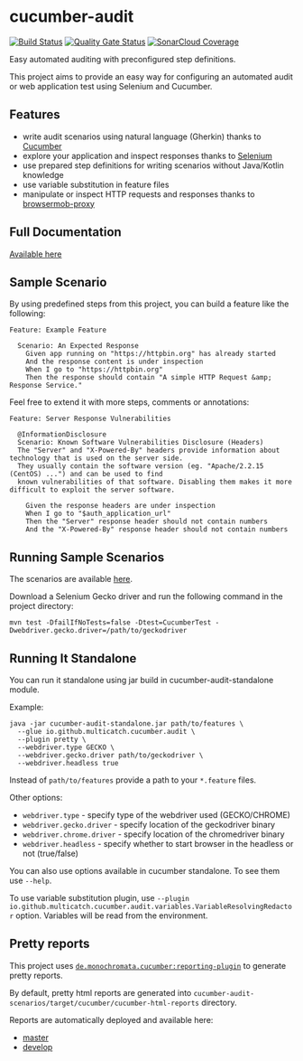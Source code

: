 # cucumber-audit

[![Build Status](https://travis-ci.org/multicatch/cucumber-audit.svg)](https://travis-ci.org/multicatch/cucumber-audit) 
[![Quality Gate Status](https://sonarcloud.io/api/project_badges/measure?project=multicatch_cucumber-audit&metric=alert_status)](https://sonarcloud.io/dashboard?id=multicatch_cucumber-audit)
[![SonarCloud Coverage](https://sonarcloud.io/api/project_badges/measure?project=multicatch_cucumber-audit&metric=coverage)](https://sonarcloud.io/component_measures/metric/coverage/list?id=multicatch_cucumber-audit)

Easy automated auditing with preconfigured step definitions.

This project aims to provide an easy way for configuring an automated audit or web application test using Selenium and Cucumber.

## Features

* write audit scenarios using natural language (Gherkin) thanks to [Cucumber](https://github.com/cucumber/cucumber)
* explore your application and inspect responses thanks to [Selenium](https://github.com/SeleniumHQ/selenium)
* use prepared step definitions for writing scenarios without Java/Kotlin knowledge
* use variable substitution in feature files
* manipulate or inspect HTTP requests and responses thanks to [browsermob-proxy](https://github.com/lightbody/browsermob-proxy)

## Full Documentation

[Available here](doc/README.md)

## Sample Scenario

By using predefined steps from this project, you can build a feature like the following:

```gherkin
Feature: Example Feature

  Scenario: An Expected Response
    Given app running on "https://httpbin.org" has already started
    And the response content is under inspection
    When I go to "https://httpbin.org"
    Then the response should contain "A simple HTTP Request &amp; Response Service."
```

Feel free to extend it with more steps, comments or annotations:

```gherkin
Feature: Server Response Vulnerabilities

  @InformationDisclosure
  Scenario: Known Software Vulnerabilities Disclosure (Headers)
  The "Server" and "X-Powered-By" headers provide information about technology that is used on the server side.
  They usually contain the software version (eg. "Apache/2.2.15 (CentOS) ...") and can be used to find
  known vulnerabilities of that software. Disabling them makes it more difficult to exploit the server software.

    Given the response headers are under inspection
    When I go to "$auth_application_url"
    Then the "Server" response header should not contain numbers
    And the "X-Powered-By" response header should not contain numbers
```

## Running Sample Scenarios

The scenarios are available [here](cucumber-audit-scenarios/src/main/resources/io/github/multicatch/cucumber/audit).

Download a Selenium Gecko driver and run the following command in the project directory:

```shell script
mvn test -DfailIfNoTests=false -Dtest=CucumberTest -Dwebdriver.gecko.driver=/path/to/geckodriver
```

## Running It Standalone

You can run it standalone using jar build in cucumber-audit-standalone module.

Example:

```shell script
java -jar cucumber-audit-standalone.jar path/to/features \
  --glue io.github.multicatch.cucumber.audit \
  --plugin pretty \
  --webdriver.type GECKO \
  --webdriver.gecko.driver path/to/geckodriver \
  --webdriver.headless true
```

Instead of `path/to/features` provide a path to your `*.feature` files. 

Other options:
* `webdriver.type` - specify type of the webdriver used (GECKO/CHROME)
* `webdriver.gecko.driver` - specify location of the geckodriver binary
* `webdriver.chrome.driver` - specify location of the chromedriver binary
* `webdriver.headless` - specify whether to start browser in the headless or not (true/false)

You can also use options available in cucumber standalone. To see them use `--help`.

To use variable substitution plugin, use `--plugin io.github.multicatch.cucumber.audit.variables.VariableResolvingRedactor` option.
Variables will be read from the environment.

## Pretty reports

This project uses [`de.monochromata.cucumber:reporting-plugin`](https://gitlab.com/monochromata-de/cucumber-reporting-plugin) to generate pretty reports.

By default, pretty html reports are generated into `cucumber-audit-scenarios/target/cucumber/cucumber-html-reports` directory.

Reports are automatically deployed and available here:
* [master](https://multicatch.github.io/cucumber-audit/master/cucumber-html-reports/overview-features.html)
* [develop](https://multicatch.github.io/cucumber-audit/develop/cucumber-html-reports/overview-features.html)

